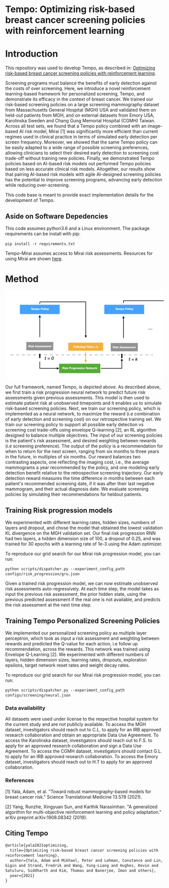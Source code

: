 # Tempo: Optimizing risk-based breast cancer screening policies with reinforcement learning

# Introduction
This repository was used to develop Tempo, as described in: [Optimizing risk-based breast cancer screening policies with reinforcement learning](https://www.researchsquare.com/article/rs-104592/v1).

Screening programs must balance the benefits of early detection against the costs of over screening. Here, we introduce a novel reinforcement learning-based framework for personalized screening, Tempo, and demonstrate its efficacy in the context of breast cancer. We trained our risk-based screening policies on a large screening mammography dataset from Massachusetts General Hospital (MGH) USA and validated them on held-out patients from MGH, and on external datasets from Emory USA, Karolinska Sweden and Chang Gung Memorial Hospital (CGMH) Taiwan. Across all test sets, we found that a Tempo policy combined with an image-based AI risk model, Mirai [1] was significantly more efficient than current regimes used in clinical practice in terms of simulated early detection per screen frequency. Moreover, we showed that the same Tempo policy can be easily adapted to a wide range of possible screening preferences, allowing clinicians to select their desired early detection to screening cost trade-off without training new policies. Finally, we demonstrated Tempo policies based on AI-based risk models out performed Tempo policies based on less accurate clinical risk models. Altogether, our results show that pairing AI-based risk models with agile AI-designed screening policies has the potential to improve screening programs,  advancing early detection while reducing over-screening.

This code base is meant to provide exact implementation details for the development of Tempo.

## Aside on Software Depedencies
This code assumes python3.6 and a Linux environment.
The package requirements can be install with pip:

`pip install -r requirements.txt`

Tempo-Mirai assumes access to Mirai risk assessments. Resources for using Mirai are shown [here](https://github.com/yala/mirai).

# Method
![method](figure2.png)

Our full framework, named Tempo, is depicted above.  As described above, we first train a risk progression neural network to predict future risk assessments given previous assessments. This model is then used to estimate patient risk at unobserved timepoints and it enables us to simulate risk-based screening policies. Next, we train our screening policy, which is implemented as a neural network, to maximize the reward (i.e combination of early detection and screening cost) on our retrospective training set. We train our screening policy to support all possible early detection vs screening cost trade-offs using envelope Q-learning [2], an RL algorithm designed to balance multiple objectives. The input of our screening policies is the patient's risk assessment, and desired weighting between rewards (i.e screening preference). The output of the policy is a recommendation for when to return for the next screen, ranging from six months to three years in the future, in multiples of six months. Our reward balances two contrasting aspects, one reflecting the imaging cost, i.e., the average mammograms a year recommended by the policy, and one modeling early detection benefit relative to the retrospective screening trajectory. Our early detection reward measures the time difference in months between each patient's recommended screening date, if it was after their last negative mammogram, and their actual diagnosis date. We evaluate screening policies by simulating their recommendations for heldout patients.

## Training Risk progression models
We experimented with different learning rates, hidden sizes, numbers of layers and dropout, and chose the model that obtained the lowest validation KL divergence on the MGH validation set. Our final risk progression RNN had two layers, a hidden dimension size of 100, a dropout of 0.25, and was trained for 30 epochs with a learning rate of 1e-3 using the Adam optimizer.

To reproduce our grid search for our Mirai risk progression model, you can run:
```
python scripts/dispatcher.py --experiment_config_path configs/risk_progression/gru.json
```

Given a trained risk progression model, we can now estimate unobserved risk assessments auto-regressively. At each time step, the model takes as input the previous risk assessment, the prior hidden state, using the previous predicted assessment if the real one is not available, and predicts the risk assessment at the next time step.

## Training Tempo Personalized Screening Policies

We implemented our personalized screening policy as multiple layer perceptron, which took as input a risk assessment and weighting between rewards and predicted the Q-value for each action, i.e follow up recommendation, across the rewards. This network was trained using Envelope Q-Learning [2]. We experimented with different numbers of layers, hidden dimension sizes, learning rates, dropouts, exploration epsilons, target network reset rates and weight decay rates.

To reproduce our grid search for our Mirai risk progression model, you can run:
```
python scripts/dispatcher.py --experiment_config_path configs/screening/neural.json
```


### Data availability
All datasets were used under license to the respective hospital system for the current study and are not publicly available. To access the MGH dataset, investigators should reach out to C.L. to apply for an IRB approved research collaboration and obtain an appropriate Data Use Agreement. To access the Karolinska dataset, investigators should reach out to F.S. to apply for an approved research collaboration and sign a Data Use Agreement. To access the CGMH dataset, investigators should contact G.L. to apply for an IRB approved research collaboration. To access the Emory dataset, investigators should reach out to H.T to apply for an approved collaboration.


### References
[1] Yala, Adam, et al. "Toward robust mammography-based models for breast cancer risk." Science Translational Medicine 13.578 (2021).


[2] Yang, Runzhe, Xingyuan Sun, and Karthik Narasimhan. "A generalized algorithm for multi-objective reinforcement learning and policy adaptation." arXiv preprint arXiv:1908.08342 (2019).

## Citing Tempo
```
@article{yala2021optimizing,
  title={Optimizing risk-based breast cancer screening policies with reinforcement learning},
  author={Yala, Adam and Mikhael, Peter and Lehman, Constance and Lin, Gigin and Strand, Fredrik and Wang, Yung-Liang and Hughes, Kevin and Satuluru, Siddharth and Kim, Thomas and Banerjee, Imon and others},
  year={2021}
}
```